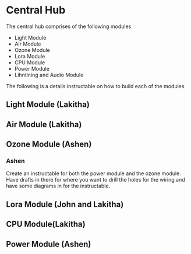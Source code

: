 # Central Hub 

The central hub comprises of the following modules
  - Light Module 
  - Air Module 
  - Ozone Module 
  - Lora Module 
  - CPU Module
  - Power Module
  - Lihntining and Audio Module
  
  The following is a details instructable on how to build each of the modules 
  
  ## Light Module (Lakitha)
  
  ## Air Module (Lakitha)
  
  ## Ozone Module (Ashen)
  
  ### Ashen
  
Create an instructable for both the power module and the ozone module. Have drafts in there for where you want to drill the holes for the wiring and have some diagrams in for the instructable.  
  
  
  ## Lora Module (John and Lakitha)
  
  ## CPU Module(Lakitha)
  
  ## Power Module (Ashen)
  
  
  
